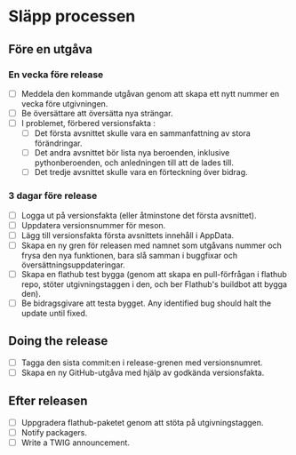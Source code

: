 # Släpp processen

## Före en utgåva

### En vecka före release
- [ ] Meddela den kommande utgåvan genom att skapa ett nytt nummer en vecka före utgivningen.
- [ ] Be översättare att översätta nya strängar.
- [ ] I problemet, förbered versionsfakta :
  - [ ] Det första avsnittet skulle vara en sammanfattning av stora förändringar.
  - [ ] Det andra avsnittet bör lista nya beroenden, inklusive pythonberoenden, och anledningen till att de lades till.
  - [ ] Det tredje avsnittet skulle vara en förteckning över bidrag.

### 3 dagar före release
- [ ] Logga ut på versionsfakta (eller åtminstone det första avsnittet).
- [ ] Uppdatera versionsnummer för meson.
- [ ] Lägg till versionsfakta första avsnittets innehåll i AppData.
- [ ] Skapa en ny gren för releasen med namnet som utgåvans nummer och frysa den nya funktionen, bara slå samman i buggfixar och översättningsuppdateringar.
- [ ] Skapa en flathub test bygga (genom att skapa en pull-förfrågan i flathub repo, stöter utgivningstaggen i den, och ber Flathub's buildbot att bygga den).
- [ ] Be bidragsgivare att testa bygget. Any identified bug should halt the update until fixed.

## Doing the release
- [ ] Tagga den sista commit:en i release-grenen med versionsnumret.
- [ ] Skapa en ny GitHub-utgåva med hjälp av godkända versionsfakta.

## Efter releasen
- [ ] Uppgradera flathub-paketet genom att stöta på utgivningstaggen.
- [ ] Notify packagers.
- [ ] Write a TWIG announcement.
